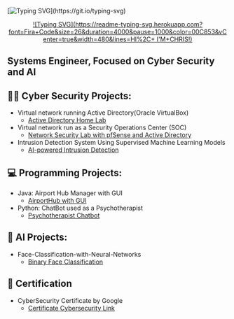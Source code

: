 [![Typing SVG](https://readme-typing-svg.herokuapp.com?font=Fira+Code&size=24&duration=4000&pause=1000&color=00C853&vCenter=true&width=420&lines=Hi%2C+I'm+Chris!)](https://git.io/typing-svg)

<div align="center">

[![Typing SVG](https://readme-typing-svg.herokuapp.com?font=Fira+Code&size=26&duration=4000&pause=1000&color=00C853&vCenter=true&width=480&lines=HI%2C+      I'M+CHRIS!)](https://git.io/typing-svg)

</div>


## Systems Engineer, Focused on Cyber Security and AI 

## 👨‍💻 Cyber Security Projects:
- Virtual network running Active Directory(Oracle VirtualBox)
  - [Active Directory Home Lab](https://github.com/ChrisXioannou/HomeLabDirectory)
- Virtual network run as a Security Operations Center (SOC)
  - [Network Security Lab with pfSense and Active Directory](https://github.com/ChrisXioannou/SOC_PFSPLINE)
- Intrusion Detection System Using Supervised Machine Learning Models
  - [AI-powered Intrusion Detection](https://github.com/ChrisXioannou/Intrusion-Detection-System-Using-Supervised-Machine-Learning-Models)
  
## 💻 Programming Projects: 
- Java: Airport Hub Manager with GUI
  - [AirportHub with GUI](https://github.com/ChrisXioannou/Airport-Hub-Manager)
- Python: ChatBot used as a Psychotherapist
  - [Psychotherapist Chatbot](https://github.com/ChrisXioannou/Psychotherapist-Chatbot)

## 🧠 AI Projects: 
- Face-Classification-with-Neural-Networks
  - [Binary Face Classification](https://github.com/ChrisXioannou/Face-Classification-with-Neural-Networks)


## 📜 Certification
- CyberSecurity Certificate by Google 
  - [Certificate Cybersecurity Link](https://coursera.org/verify/professional-cert/P8EV4EFLXEVX)
